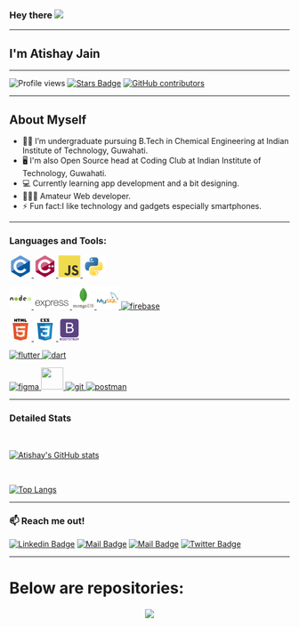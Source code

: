 ### Hey there <img src="https://media.giphy.com/media/hvRJCLFzcasrR4ia7z/giphy.gif" width="25px">
---


## I'm Atishay Jain
---
![Profile views](https://gpvc.arturio.dev/atishay1743)
<a href="https://github.com/atishay1743/awesome-github-profile-readme/stargazers"><img src="https://img.shields.io/github/stars/atishay1743/awesome-github-profile-readme" alt="Stars Badge"/></a>
<a href="https://github.com/atishay1743/awesome-github-profile-readme/graphs/contributors"><img alt="GitHub contributors" src="https://img.shields.io/github/contributors/atishay1743/awesome-github-profile-readme?color=2b9348"></a>
<!-- <a href="https://github.com/atishay1743/awesome-github-profile-readme/pulls"><img src="https://img.shields.io/github/issues-pr/atishay1743/awesome-github-profile-readme" alt="Pull Requests Badge"/></a> -->
<!-- <a href="https://github.com/atishay1743/awesome-github-profile-readme/issues"><img src="https://img.shields.io/github/issues/atishay1743/awesome-github-profile-readme" alt="Issues Badge"/></a> -->

---
## About Myself

- 👨‍🎓 I’m undergraduate pursuing B.Tech in Chemical  Engineering at Indian Institute of Technology, Guwahati.
- 🖥 I'm also Open Source head at Coding Club at Indian Institute of Technology, Guwahati.
- 💻 Currently learning app development and a bit designing.
- 🧑🏻‍💻 Amateur Web developer.
- ⚡️ Fun fact:I like technology and gadgets especially smartphones.
---


<h3 align="left">Languages and Tools:</h3>
<p align="left">

<a href="https://www.cprogramming.com/" target="_blank"> 
    <img src="https://raw.githubusercontent.com/devicons/devicon/master/icons/c/c-original.svg" alt="c" width="40" height="40"/> 
</a> 


<a href="https://www.w3schools.com/cpp/" target="_blank"> 
    <img src="https://raw.githubusercontent.com/devicons/devicon/master/icons/cplusplus/cplusplus-original.svg" alt="cplusplus" width="40" height="40"/> 
</a>

<a href="https://developer.mozilla.org/en-US/docs/Web/JavaScript" target="_blank"> 
    <img src="https://raw.githubusercontent.com/devicons/devicon/master/icons/javascript/javascript-original.svg" alt="javascript" width="40" height="40"/> 
</a> 

<a href="https://www.python.org" target="_blank"> 
    <img src="https://raw.githubusercontent.com/devicons/devicon/master/icons/python/python-original.svg" alt="python" width="40" height="40"/> 
</a> 

</p>

<p>

<a href="https://nodejs.org" target="_blank"> 
    <img src="https://raw.githubusercontent.com/devicons/devicon/master/icons/nodejs/nodejs-original-wordmark.svg" alt="nodejs" width="40" height="40"/>
</a>

<a href="https://expressjs.com" target="_blank"> 
    <img src="./express-white-bg.png" alt="express" width="auto" height="20"/> 
</a> 


<a href="https://www.mongodb.com/" target="_blank"> 
    <img src="https://raw.githubusercontent.com/devicons/devicon/master/icons/mongodb/mongodb-original-wordmark.svg" alt="mongodb" width="40" height="40"/> 
</a> 

<a href="https://www.mysql.com/" target="_blank"> 
    <img src="https://raw.githubusercontent.com/devicons/devicon/master/icons/mysql/mysql-original-wordmark.svg" alt="mysql" width="40" height="40"/> 
</a>

<a href="https://firebase.google.com/" target="_blank"> 
    <img src="https://www.vectorlogo.zone/logos/firebase/firebase-icon.svg" alt="firebase" width="40" height="40"/> 
</a> 


</p>

<p>
<a href="https://www.w3.org/html/" target="_blank"> 
    <img src="https://raw.githubusercontent.com/devicons/devicon/master/icons/html5/html5-original-wordmark.svg" alt="html5" width="40" height="40"/> 
</a> 
<a href="https://www.w3schools.com/css/" target="_blank"> 
    <img src="https://raw.githubusercontent.com/devicons/devicon/master/icons/css3/css3-original-wordmark.svg" alt="css3" width="40" height="40"/> 
</a> 
<a href="https://getbootstrap.com" target="_blank"> 
    <img src="https://raw.githubusercontent.com/devicons/devicon/master/icons/bootstrap/bootstrap-plain-wordmark.svg" alt="bootstrap" width="40" height="40"/> 
</a> 
<!-- <a href="https://sass-lang.com" target="_blank"> 
    <img src="https://raw.githubusercontent.com/devicons/devicon/master/icons/sass/sass-original.svg" alt="sass" width="40" height="40"/> 
</a>  -->
 
</p>

<p>
<a href="https://flutter.dev" target="_blank"> 
    <img src="https://www.vectorlogo.zone/logos/flutterio/flutterio-icon.svg" alt="flutter" width="40" height="40"/> 
</a> 
<a href="https://dart.dev" target="_blank"> 
    <img src="https://www.vectorlogo.zone/logos/dartlang/dartlang-icon.svg" alt="dart" width="40" height="40"/> 
</a>
</p>

<p>
<a href="https://www.figma.com/" target="_blank"> 
    <img src="https://www.vectorlogo.zone/logos/figma/figma-icon.svg" alt="figma" width="40" height="40"/> 
</a> 
<a href="https://www.apple.com/in/macos/big-sur/" target="_blank"> 
    <img src="https://logos-download.com/wp-content/uploads/2020/06/Apple_Mac_OS_Logo.png" width="40" height="40"/> 
</a>
<!-- <a href="https://www.gnu.org/software/bash/" target="_blank"> 
    <img src="https://www.vectorlogo.zone/logos/gnu_bash/gnu_bash-icon.svg" alt="bash" width="40" height="40"/> 
</a> -->
<a href="https://git-scm.com/" target="_blank"> 
    <img src="https://www.vectorlogo.zone/logos/git-scm/git-scm-icon.svg" alt="git" width="40" height="40"/> 
</a> 

<a href="https://postman.com" target="_blank"> 
    <img src="https://www.vectorlogo.zone/logos/getpostman/getpostman-icon.svg" alt="postman" width="40" height="40"/> 
</a> 
</p>




---

### Detailed Stats

<br>

[![Atishay's GitHub stats](https://github-readme-stats.vercel.app/api?username=atishay1743&hide=contribs&show_icons=true)](https://github.com/atishay1743)

</br>

[![Top Langs](https://github-readme-stats.vercel.app/api/top-langs/?username=atishay1743&layout=compact&langs_count=5)](https://github.com/anuraghazra/github-readme-stats)



---

### :mailbox: Reach me out!
[![Linkedin Badge](https://img.shields.io/badge/-Atishay-0e76a8?style=flat&labelColor=0e76a8&logo=linkedin&logoColor=white)](https://www.linkedin.com/in/atishay1743) [![Mail Badge](https://img.shields.io/badge/-@atishay.17-e84393?style=flat&labelColor=e84393&logo=instagram&logoColor=white)](https://www.instagram.com/atishay.17/) [![Mail Badge](https://img.shields.io/badge/-atishay1743-c0392b?style=flat&labelColor=c0392b&logo=gmail&logoColor=white)](mailto:atishay1743@gmail.com) [![Twitter Badge](https://img.shields.io/badge/-@atishay1743-1ca0f1?style=flat&labelColor=1ca0f1&logo=twitter&logoColor=white&link=https://twitter.com/atishay1743)](https://twitter.com/atishay1743)

---
# Below are repositories:

<div align="center">
<img align="center" src="https://emoji.gg/assets/emoji/7524_this_animated_bottom.gif">
 </div>
<!--
**atishay1743/atishay1743** is a ✨ _special_ ✨ repository because its `README.md` (this file) appears on your GitHub profile.

Here are some ideas to get you started:

- 🔭 I’m currently working on ...
- 🌱 I’m currently learning ...
- 👯 I’m looking to collaborate on ...
- 🤔 I’m looking for help with ...
- 💬 Ask me about ...
- 📫 How to reach me: ...
- 😄 Pronouns: ...
- ⚡ Fun fact: ...
-->
